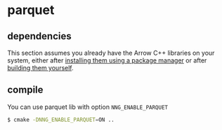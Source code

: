 # parquet
## dependencies

This section assumes you already have the Arrow C++ libraries on your system, either after [installing them using a package manager](https://arrow.apache.org/install/) or after [building them yourself](https://arrow.apache.org/docs/developers/cpp/building.html#building-arrow-cpp).

## compile
You can use parquet lib with option `NNG_ENABLE_PARQUET`
```bash
$ cmake -DNNG_ENABLE_PARQUET=ON ..
```